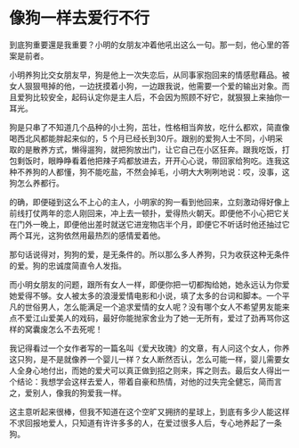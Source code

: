# 像狗一样去爱行不行

到底狗重要還是我重要？小明的女朋友冲着他吼出这么一句。那一刻，他心里的答案是前者。 

小明养狗比交女朋友早，狗是他上一次失恋后，从同事家抱回来的情感慰藉品。被女人狠狠甩掉的他，一边抚摸着小狗，一边跟我说，他需要一个爱的输出对象。而且爱狗比较安全，起码认定你是主人后，不会因为照顾不好它，就狠狠上来抽你一耳光。 

狗是只串了不知道几个品种的小土狗，茁壮，性格相当奔放，吃什么都欢，简直像喝西北风都能胖起来似的，5 个月已经长到30斤。跟别的爱狗人士不同，小明采取的是散养方式，懒得遛狗，就把狗放出门，让它自己在小区狂奔。跟我吃饭，打包剩饭时，眼睁睁看着他把辣子鸡都放进去，开开心心说，带回家给狗吃。连我这种不养狗的人都懂，狗不能吃盐，不然会掉毛，小明大大咧咧地说：哎，没事，这狗怎么养都行。 

的确，即便碰到这么不上心的主人，小明家的狗一看到他回来，立刻激动得好像上前线打仗两年的恋人刚回来，冲上去一顿扑，爱得热火朝天。即便他不小心把它关在门外一晚上，即便他出差时就送它进宠物店半个月，即便它不听话时他还抽过它两个耳光，这狗依然用最热烈的感情爱着他。 

那句话说得对，狗狗的爱，是无条件的。所以那么多人养狗，只为收获这种无条件的爱。狗的忠诚度简直令人发指。 

而小明女朋友的问题，跟所有女人一样，即便你把一切都掏给她，她永远认为你爱她爱得不够。女人被太多的浪漫爱情电影和小说，填了太多的台词和脚本。一个平凡的世俗男人，怎么能满足一个追求爱情的女人呢？没有哪个女人不希望男友能来点不爱江山爱美人的戏码，最好你能抛家舍业为了她一无所有，爱过了劲再骂你这样的窝囊废怎么不去死呢！ 

我记得看过一个女作者写的一篇名叫《爱犬玫瑰》的文章，有人问这个女人，你养这只狗，是不是就像养一个婴儿一样？女人断然否认，怎么可能一样，婴儿需要女人全身心地付出，而她的爱犬可以真正做到招之则来，挥之则去。最后女人得出一个结论：我想学会这样去爱人，带着自豪和热情，对他的过失完全健忘，简而言之，爱别人，像我的狗爱我一样。 

这主意听起来很棒，但我不知道在这个空旷又拥挤的星球上，到底有多少人能这样不求回报地爱人，只知道有许许多多的人，在爱过很多人后，专心地养起了一条狗。